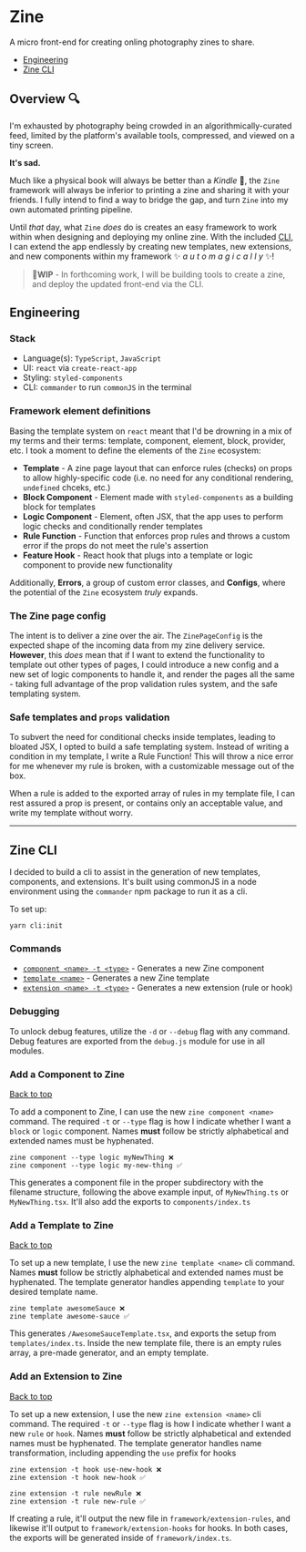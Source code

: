 # Zine 
A micro front-end for creating onling photography zines to share.

- [Engineering](#engineering)
- [Zine CLI](#zine-cli)

## Overview 🔍

I'm exhausted by photography being crowded in an algorithmically-curated feed, limited by the platform's available tools, compressed, and viewed on a tiny screen. 

**It's sad.** 

Much like a physical book will always be better than a _Kindle_ 🤮, the `Zine` framework will always be inferior to printing a zine and sharing it with your friends. I fully intend to find a way to bridge the gap, and turn `Zine` into my own automated printing pipeline.

Until _that_ day, what `Zine` _does_ do is creates an easy framework to work within when designing and deploying my online zine. With the included [CLI](#setup-cli), I can extend the app endlessly by creating new templates, new extensions, and new components within my framework ✨ _a u t o m a g i c a l l y_ ✨!

>🔸**WIP** -  In forthcoming work, I will be building tools to create a zine, and deploy the updated front-end via the CLI. 

## Engineering

### Stack

- Language(s): `TypeScript`, `JavaScript`
- UI: `react` via `create-react-app`
- Styling: `styled-components`
- CLI: `commander` to run `commonJS` in the terminal

### Framework element definitions

Basing the template system on `react` meant that I'd be drowning in a mix of my terms and their terms: template, component, element, block, provider, etc. I took a moment to define the elements of the `Zine` ecosystem:

- **Template** - A zine page layout that can enforce rules (checks) on props to allow highly-specific code (i.e. no need for any conditional rendering, `undefined` chceks, etc.)
- **Block Component** - Element made with `styled-components` as a building block for templates
- **Logic Component** - Element, often JSX, that the app uses to perform logic checks and conditionally render templates
- **Rule Function** - Function that enforces prop rules and throws a custom error if the props do not meet the rule's assertion
- **Feature Hook** - React hook that plugs into a template or logic component to provide new functionality

Additionally, **Errors**, a group of custom error classes, and **Configs**, where the potential of the `Zine` ecosystem _truly_ expands.


### The Zine page config

The intent is to deliver a zine over the air. The `ZinePageConfig` is the expected shape of the incoming data from my zine delivery service. **However**, this _does_ mean that if I want to extend the functionality to template out other types of pages, I could introduce a new config and a new set of logic components to handle it, and render the pages all the same - taking full advantage of the prop validation rules system, and the safe templating system.

### Safe templates and `props` validation


To subvert the need for conditional checks inside templates, leading to bloated JSX, I opted to build a safe templating system. Instead of writing a condition in my template, I write a Rule Function! This will throw a nice error for me whenever my rule is broken, with a customizable message out of the box.

When a rule is added to the exported array of rules in my template file, I can rest assured a prop is present, or contains only an acceptable value, and write my template without worry.

---

## Zine CLI

I decided to build a cli to assist in the generation of new templates, components, and extensions. It's built using commonJS in a node environment using the `commander` npm package to run it as a cli.

To set up:

```
yarn cli:init
```

### Commands

- [`component <name> -t <type>`](#add-a-component-to-zine) - Generates a new Zine component
- [`template <name>`](#add-a-template-to-zine) - Generates a new Zine template
- [`extension <name> -t <type>`](#add-an-extension-to-zine) - Generates a new extension (rule or hook)

### Debugging

To unlock debug features, utilize the `-d` or `--debug` flag with any command. Debug features are exported from the `debug.js` module for use in all modules.

### Add a Component to Zine

[Back to top](#zine-cli)

To add a component to Zine, I can use the new `zine component <name>` command. The required `-t` or `--type` flag is how I indicate whether I want a `block` or `logic` component. Names **must** follow be strictly alphabetical and extended names must be hyphenated.

```
zine component --type logic myNewThing ❌
zine component --type logic my-new-thing ✅
```

This generates a component file in the proper subdirectory with the filename structure, following the above example input, of `MyNewThing.ts` or `MyNewThing.tsx`. It'll also add the exports to `components/index.ts`

### Add a Template to Zine

[Back to top](#zine-cli)

To set up a new template, I use the new `zine template <name>` cli command. Names **must** follow be strictly alphabetical and extended names must be hyphenated. The template generator handles appending `template` to your desired template name.

```
zine template awesomeSauce ❌
zine template awesome-sauce ✅
```

This generates `/AwesomeSauceTemplate.tsx`, and exports the setup from `templates/index.ts`. Inside the new template file, there is an empty rules array, a pre-made generator, and an empty template.

### Add an Extension to Zine

[Back to top](#zine-cli)

To set up a new extension, I use the new `zine extension <name>` cli command. The required `-t` or `--type` flag is how I indicate whether I want a new `rule` or `hook`. Names **must** follow be strictly alphabetical and extended names must be hyphenated. The template generator handles name transformation, including appending the `use` prefix for hooks

```
zine extension -t hook use-new-hook ❌
zine extension -t hook new-hook ✅

zine extension -t rule newRule ❌
zine extension -t rule new-rule ✅
```

If creating a rule, it'll output the new file in `framework/extension-rules`, and likewise it'll output to `framework/extension-hooks` for hooks. In both cases, the exports will be generated inside of `framework/index.ts`.
